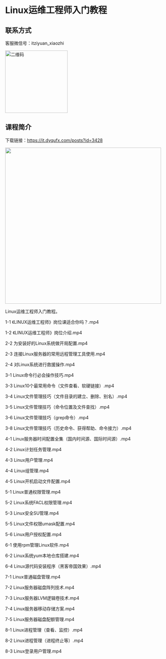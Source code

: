 # Linux运维工程师入门教程

## 联系方式

客服微信号：itziyuan_xiaozhi

<img src="https://ziyuanyun.oss-cn-guangzhou.aliyuncs.com/common/20240614073449/666b82192834a.jpg" width="200" height="200" alt="二维码">

## 课程简介

下载链接：https://it.dyqufx.com/posts?id=3428

<img src="https://ziyuanyun.oss-cn-guangzhou.aliyuncs.com/yun/20240515185151/664493c76dcc2.jpg" width="500" alt="">

  Linux运维工程师入门教程。

 

 1-1 《LINUX运维工程师》岗位课适合你吗？.mp4

 1-2 《LINUX运维工程师》岗位介绍.mp4

 2-2 为安装好的Linux系统做开局配置.mp4

 2-3 连接Linux服务器的常用远程管理工具使用.mp4

 2-4 对Linux系统进行救援操作.mp4

 3-1 Linux命令行必会操作技巧.mp4

 3-3 Linux10个最常用命令（文件查看、软硬链接）.mp4

 3-4 Linux文件管理技巧（文件目录的建立、删除、别名）.mp4

 3-5 Linux文件管理技巧（命令位置及文件查找）.mp4

 3-6 Linux文件管理技巧（grep命令）.mp4

 3-8 Linux文件管理技巧（历史命令、获得帮助、命令接力）.mp4

 4-1 Linux服务器时间配置全集（国内时间源、国际时间源）.mp4

 4-2 Linux计划任务管理.mp4

 4-3 Linux用户管理.mp4

 4-4 Linux组管理.mp4

 4-5 Linux开机启动文件配置.mp4

 5-1 Linux普通权限管理.mp4

 5-2 Linux系统FACL权限管理.mp4

 5-3 Linux安全SU管理.mp4

 5-5 Linux文件权限umask配置.mp4

 5-6 Linux用户授权配置.mp4

 6-1 使用rpm管理Linux软件.mp4

 6-2 Linux系统yum本地仓库搭建.mp4

 6-4 Linux源代码安装程序（黑客帝国效果）.mp4

 7-1 Linux普通磁盘管理.mp4

 7-2 Linux服务器磁盘阵列技术.mp4

 7-3 Linux服务器LVM逻辑卷技术.mp4

 7-4 Linux服务器移动存储方案.mp4

 7-5 Linux服务器磁盘配额管理.mp4

 8-1 Linux进程管理（查看、监控）.mp4

 8-2 Linux进程管理（进程终止等）.mp4

 8-3 Linux登录用户管理.mp4

 &nbsp;

  